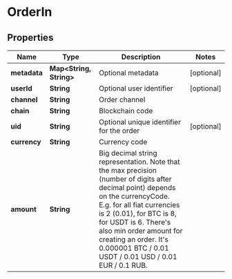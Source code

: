 

# OrderIn


## Properties

Name | Type | Description | Notes
------------ | ------------- | ------------- | -------------
**metadata** | **Map&lt;String, String&gt;** | Optional metadata |  [optional]
**userId** | **String** | Optional user identifier |  [optional]
**channel** | **String** | Order channel | 
**chain** | **String** | Blockchain code | 
**uid** | **String** | Optional unique identifier for the order |  [optional]
**currency** | **String** | Currency code | 
**amount** | **String** | Big decimal string representation. Note that the max precision (number of digits after decimal point) depends on the currencyCode. E.g. for all fiat currencies is 2 (0.01), for BTC is 8, for USDT is 6. There&#39;s also min order amount for creating an order. It&#39;s 0.000001 BTC / 0.01 USDT / 0.01 USD / 0.01 EUR / 0.1 RUB. | 



